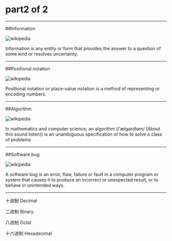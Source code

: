 part2 of 2
====

----

##Information





![wikipedia](https://upload.wikimedia.org/wikipedia/commons/3/33/Wikipedia_in_binary.svg)

Information is any entity or form that provides the answer to a question of some kind or resolves uncertainty.



-------  

##Positional notation



![wikipedia](https://upload.wikimedia.org/wikipedia/commons/7/78/Positional_notation_glossary-en.svg)

Positional notation or place-value notation is a method of representing or encoding numbers.




-------  
##Algorithm
 



![wikipedia](https://upload.wikimedia.org/wikipedia/commons/d/db/Euclid_flowchart.svg)

In mathematics and computer science, an algorithm (/ˈælɡərɪðəm/ (About this sound listen)) is an unambiguous specification of how to solve a class of problems


------- 
##Software bug

 



![wikipedia](https://upload.wikimedia.org/wikipedia/commons/8/8a/H96566k.jpg)

A software bug is an error, flaw, failure or fault in a computer program or system that causes it to produce an incorrect or unexpected result, or to behave in unintended ways.





-------  




十进制    Decimal





二进制    Binary





八进制    Octal




十六进制  Hexadecimal